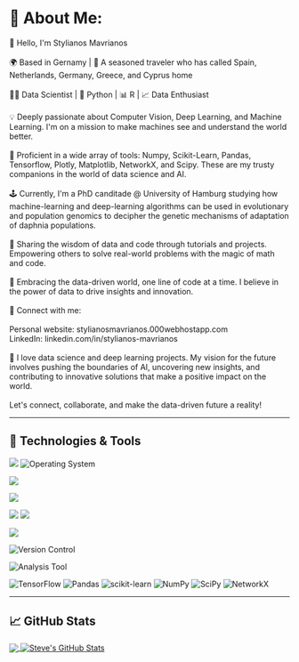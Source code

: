 # 💫 About Me:
👋 Hello, I'm Stylianos Mavrianos<br><br>🌍 Based in Gernamy | 🌄 A seasoned traveler who has called Spain, Netherlands, Germany, Greece, and Cyprus home<br><br>👨‍💻 Data Scientist | 🐍 Python | 📊 R | 📈 Data Enthusiast<br><br>💡 Deeply passionate about Computer Vision, Deep Learning, and Machine Learning. I'm on a mission to make machines see and understand the world better.<br><br>🌟 Proficient in a wide array of tools: Numpy, Scikit-Learn, Pandas, Tensorflow, Plotly, Matplotlib, NetworkX, and Scipy. These are my trusty companions in the world of data science and AI.<br><br>🕹️ Currently, I'm a PhD canditade @ University of Hamburg studying how machine-learning and deep-learning algorithms can be used in evolutionary and population genomics to decipher the genetic mechanisms of adaptation of daphnia populations.<br><br>📘 Sharing the wisdom of data and code through tutorials and projects. Empowering others to solve real-world problems with the magic of math and code.<br><br>🤖 Embracing the data-driven world, one line of code at a time. I believe in the power of data to drive insights and innovation.<br><br>🔗 Connect with me:<br><br>    Personal website: stylianosmavrianos.000webhostapp.com<br>    LinkedIn: linkedin.com/in/stylianos-mavrianos<br><br>🚀 I love data science and deep learning projects. My vision for the future involves pushing the boundaries of AI, uncovering new insights, and contributing to innovative solutions that make a positive impact on the world.<br><br>Let's connect, collaborate, and make the data-driven future a reality!<br>

---
## 🔧 Technologies & Tools
![](https://img.shields.io/badge/OS-Linux-informational?style=flat&logo=linux&logoColor=white&color=2bbc8a)
![Operating System](https://img.shields.io/badge/OS-Windows-informational?style=flat&logo=windows&logoColor=white&color=2bbc8a)


![](https://img.shields.io/badge/Editor-Visual_Studio_Code-blue.svg?style=flat&logo=visual-studio-code&logoColor=white&color=2bbc8a)


![](https://img.shields.io/badge/Code-Python-informational?style=flat&logo=python&logoColor=white&color=2bbc8a)

![](https://img.shields.io/badge/Code-R-informational?style=flat&logo=r&logoColor=white&color=2bbc8a)
![](https://img.shields.io/badge/Shell-Bash-informational?style=flat&logo=gnu-bash&logoColor=white&color=2bbc8a)

![](https://img.shields.io/badge/Tools-MySQL-informational?style=flat&logo=mysql&logoColor=white&color=2bbc8a)

![Version Control](https://img.shields.io/badge/Version%20Control-Git-informational?style=flat&logo=git&logoColor=white&color=2bbc8a)

![Analysis Tool](https://img.shields.io/badge/Analysis%20Tool-Jupyter%20Notebook-orange?style=flat&logo=jupyter&logoColor=white&color=2bbc8a)

![TensorFlow](https://img.shields.io/badge/TensorFlow-2.0-orange?style=flat&logo=tensorflow&logoColor=white)
![Pandas](https://img.shields.io/badge/Pandas-1.0.3-blue?style=flat&logo=pandas&logoColor=white)
![scikit-learn](https://img.shields.io/badge/scikit--learn-0.23.1-orange?style=flat&logo=scikit-learn&logoColor=white)
![NumPy](https://img.shields.io/badge/NumPy-1.18.4-blue?style=flat&logo=numpy&logoColor=white)
![SciPy](https://img.shields.io/badge/SciPy-1.4.1-orange?style=flat&logo=scipy&logoColor=white)
![NetworkX](https://img.shields.io/badge/NetworkX-3.3-blue?style=flat&logo=NetworkX&logoColor=white)

---

## &#x1f4c8; GitHub Stats

<a href="https://github.com/StevetheGreek97/StevetheGreek97">
  <img align="center" src="https://github-readme-stats.vercel.app/api/top-langs/?username=StevetheGreek97&hide=java,html,tex&title_color=ffffff&text_color=c9cacc&icon_color=2bbc8a&bg_color=1d1f21&langs_count=4" />
</a>
<a href="https://github.com/StevetheGreek97/StevetheGreek97">
  <img align="center" src="https://github-readme-stats.vercel.app/api?username=StevetheGreek97&show_icons=true&line_height=27&count_private=true&title_color=ffffff&text_color=c9cacc&icon_color=2bbc8a&bg_color=1d1f21" alt="Steve's GitHub Stats" />
</a>


